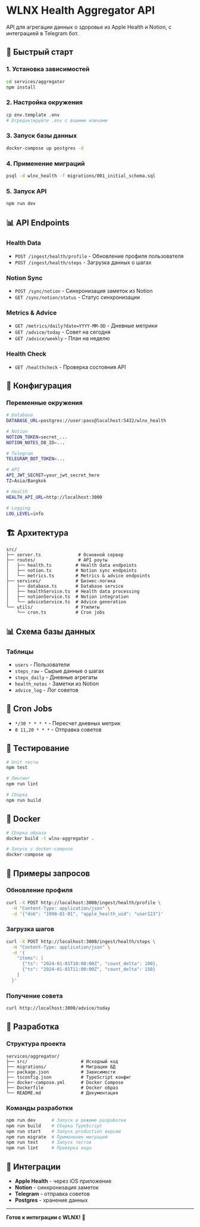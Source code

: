 # WLNX Health Aggregator API

API для агрегации данных о здоровье из Apple Health и Notion, с интеграцией в Telegram бот.

## 🚀 Быстрый старт

### 1. Установка зависимостей
```bash
cd services/aggregator
npm install
```

### 2. Настройка окружения
```bash
cp env.template .env
# Отредактируйте .env с вашими ключами
```

### 3. Запуск базы данных
```bash
docker-compose up postgres -d
```

### 4. Применение миграций
```bash
psql -d wlnx_health -f migrations/001_initial_schema.sql
```

### 5. Запуск API
```bash
npm run dev
```

## 📊 API Endpoints

### Health Data
- `POST /ingest/health/profile` - Обновление профиля пользователя
- `POST /ingest/health/steps` - Загрузка данных о шагах

### Notion Sync
- `POST /sync/notion` - Синхронизация заметок из Notion
- `GET /sync/notion/status` - Статус синхронизации

### Metrics & Advice
- `GET /metrics/daily?date=YYYY-MM-DD` - Дневные метрики
- `GET /advice/today` - Совет на сегодня
- `GET /advice/weekly` - План на неделю

### Health Check
- `GET /healthcheck` - Проверка состояния API

## 🔧 Конфигурация

### Переменные окружения
```bash
# Database
DATABASE_URL=postgres://user:pass@localhost:5432/wlnx_health

# Notion
NOTION_TOKEN=secret_...
NOTION_NOTES_DB_ID=...

# Telegram
TELEGRAM_BOT_TOKEN=...

# API
API_JWT_SECRET=your_jwt_secret_here
TZ=Asia/Bangkok

# Health
HEALTH_API_URL=http://localhost:3000

# Logging
LOG_LEVEL=info
```

## 🏗️ Архитектура

```
src/
├── server.ts              # Основной сервер
├── routes/                # API роуты
│   ├── health.ts         # Health data endpoints
│   ├── notion.ts         # Notion sync endpoints
│   └── metrics.ts        # Metrics & advice endpoints
├── services/             # Бизнес-логика
│   ├── database.ts       # Database service
│   ├── healthService.ts  # Health data processing
│   ├── notionService.ts  # Notion integration
│   └── adviceService.ts  # Advice generation
└── utils/                # Утилиты
    └── cron.ts           # Cron jobs
```

## 📊 Схема базы данных

### Таблицы
- `users` - Пользователи
- `steps_raw` - Сырые данные о шагах
- `steps_daily` - Дневные агрегаты
- `health_notes` - Заметки из Notion
- `advice_log` - Лог советов

## 🔄 Cron Jobs

- `*/30 * * * *` - Пересчет дневных метрик
- `0 11,20 * * *` - Отправка советов

## 🧪 Тестирование

```bash
# Unit тесты
npm test

# Линтинг
npm run lint

# Сборка
npm run build
```

## 🐳 Docker

```bash
# Сборка образа
docker build -t wlnx-aggregator .

# Запуск с docker-compose
docker-compose up
```

## 📝 Примеры запросов

### Обновление профиля
```bash
curl -X POST http://localhost:3000/ingest/health/profile \
  -H "Content-Type: application/json" \
  -d '{"dob": "1990-01-01", "apple_health_uid": "user123"}'
```

### Загрузка шагов
```bash
curl -X POST http://localhost:3000/ingest/health/steps \
  -H "Content-Type: application/json" \
  -d '{
    "items": [
      {"ts": "2024-01-01T10:00:00Z", "count_delta": 100},
      {"ts": "2024-01-01T11:00:00Z", "count_delta": 150}
    ]
  }'
```

### Получение совета
```bash
curl http://localhost:3000/advice/today
```

## 🚀 Разработка

### Структура проекта
```
services/aggregator/
├── src/                    # Исходный код
├── migrations/             # Миграции БД
├── package.json            # Зависимости
├── tsconfig.json           # TypeScript конфиг
├── docker-compose.yml      # Docker Compose
├── Dockerfile              # Docker образ
└── README.md               # Документация
```

### Команды разработки
```bash
npm run dev      # Запуск в режиме разработки
npm run build    # Сборка TypeScript
npm run start    # Запуск production версии
npm run migrate  # Применение миграций
npm run test     # Запуск тестов
npm run lint     # Проверка кода
```

## 🔗 Интеграции

- **Apple Health** - через iOS приложение
- **Notion** - синхронизация заметок
- **Telegram** - отправка советов
- **Postgres** - хранение данных

---

**Готов к интеграции с WLNX!** 🚀
